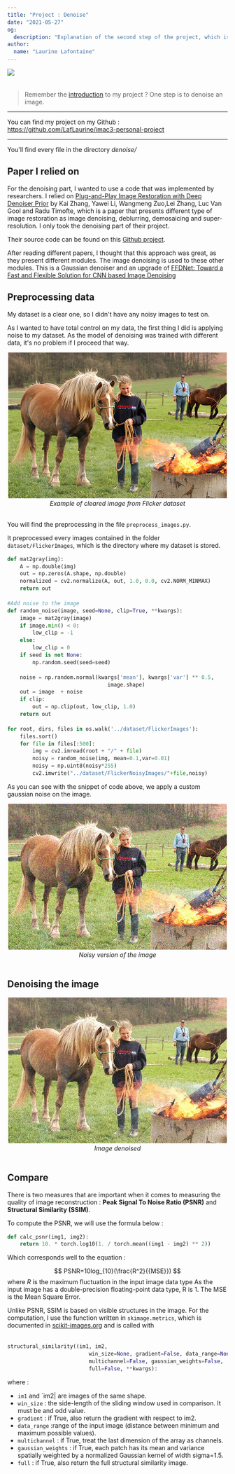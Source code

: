 ```yaml
---
title: "Project : Denoise"
date: "2021-05-27"
og:
  description: "Explanation of the second step of the project, which is denoising an image"
author:
  name: "Laurine Lafontaine"
---
```


<div style="width:30%"><img src="https://img.shields.io/static/v1?label=last-modified&message=27 may&color=orange"></div>
</br>

> Remember the [introduction](https://laurine-dev-blog.herokuapp.com/writings/steps) to my project ? One step is to denoise an image.

---

You can find my project on my Github : https://github.com/LafLaurine/imac3-personal-project

---

You'll find every file in the directory *denoise/*

## Paper I relied on

For the denoising part, I wanted to use a code that was implemented by researchers. I relied on [Plug-and-Play Image Restoration with Deep Denoiser Prior](https://arxiv.org/pdf/2008.13751.pdf) by Kai Zhang, Yawei Li, Wangmeng Zuo,Lei Zhang, Luc Van Gool and Radu Timofte, which is a paper that presents different type of image restoration as image denoising, deblurring, demosaicing and super-resolution. I only took the denoising part of their project.

Their source code can be found on this [Github project](https://github.com/cszn/DPIR).

After reading different papers, I thought that this approach was great, as they present different modules. The image denoising is used to these other modules.
This is a Gaussian denoiser and an upgrade of [FFDNet: Toward a Fast and Flexible Solution for CNN based Image Denoising](https://ieeexplore.ieee.org/abstract/document/8365806)

## Preprocessing data

My dataset is a clear one, so I didn't have any noisy images to test on.

As I wanted to have total control on my data, the first thing I did is applying noise to my dataset. As the model of denoising was trained with different data, it's no problem if I proceed that way. 

<div style="text-align:center">
<img src="../public\img\real_img.jpg"/></br>
<i>Example of cleared image from Flicker dataset</i>
</div>
</br>

You will find the preprocessing in the file `preprocess_images.py`.

It preprocessed every images contained in the folder `dataset/FlickerImages`, which is the directory where my dataset is stored.

```python
def mat2gray(img):
    A = np.double(img)
    out = np.zeros(A.shape, np.double)
    normalized = cv2.normalize(A, out, 1.0, 0.0, cv2.NORM_MINMAX)
    return out
 
#Add noise to the image
def random_noise(image, seed=None, clip=True, **kwargs):
    image = mat2gray(image)
    if image.min() < 0:
        low_clip = -1
    else:
        low_clip = 0
    if seed is not None:
        np.random.seed(seed=seed)
        
    noise = np.random.normal(kwargs['mean'], kwargs['var'] ** 0.5,
                                image.shape)        
    out = image  + noise
    if clip:        
        out = np.clip(out, low_clip, 1.0)
    return out 
  
for root, dirs, files in os.walk('../dataset/FlickerImages'):
    files.sort()
    for file in files[:500]:
        img = cv2.imread(root + "/" + file)
        noisy = random_noise(img, mean=0.1,var=0.01)
        noisy = np.uint8(noisy*255)
        cv2.imwrite("../dataset/FlickerNoisyImages/"+file,noisy)
```
As you can see with the snippet of code above, we apply a custom gaussian noise on the image.

<div style="text-align:center">
<img src="../public\img\noisy_img.jpg"/></br>
<i>Noisy version of the image</i>
</div>
</br>

## Denoising the image

<div style="text-align:center">
<img src="../public\img\denoised_img.jpg"/></br>
<i>Image denoised</i>
</div>
</br>

## Compare

There is two measures that are important when it comes to measuring the quality of image reconstruction : **Peak Signal To Noise Ratio (PSNR)** and **Structural Similarity (SSIM)**.

To compute the PSNR, we will use the formula below : 

```python
def calc_psnr(img1, img2):
    return 10. * torch.log10(1. / torch.mean((img1 - img2) ** 2))
``` 

Which corresponds well to the equation : 

$$
PSNR=10log_{10}(\frac{R^2}{{MSE}})
$$
where $R$ is the maximum fluctuation in the input image data type As the input image has a double-precision floating-point data type, R is 1. The MSE is the Mean Square Error.

Unlike PSNR, SSIM is based on visible structures in the image. For the computation, I use the function written in `skimage.metrics`, which is documented in [scikit-images.org](https://scikit-image.org/docs/dev/auto_examples/transform/plot_ssim.html) and is called with 

```python

structural_similarity((im1, im2,
                          win_size=None, gradient=False, data_range=None,
                          multichannel=False, gaussian_weights=False,
                          full=False, **kwargs):
```
where : 

- `im1` and `im2|  are images of the same shape.
- `win_size` : the side-length of the sliding window used in comparison. It must be and odd value.
- `gradient` : if True, also return the gradient with respect to im2.
- `data_range` :range of the input image (distance between minimum and maximum possible values). 
- `multichannel` : if True, treat the last dimension of the array as channels. 
- `gaussian_weights` : if True, each patch has its mean and variance spatially weighted by a normalized Gaussian kernel of width sigma=1.5.
- `full` : if True, also return the full structural similarity image.